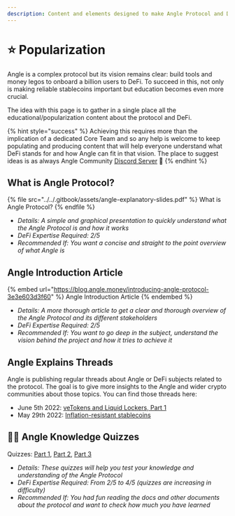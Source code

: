 ```yaml
---
description: Content and elements designed to make Angle Protocol and DeFi more accessible to everyone
---
```


# ⭐ Popularization

Angle is a complex protocol but its vision remains clear: build tools and money legos to onboard a billion users to DeFi. To succeed in this, not only is making reliable stablecoins important but education becomes even more crucial.

The idea with this page is to gather in a single place all the educational/popularization content about the protocol and DeFi.

{% hint style="success" %}
Achieving this requires more than the implication of a dedicated Core Team and so any help is welcome to keep populating and producing content that will help everyone understand what DeFi stands for and how Angle can fit in that vision. The place to suggest ideas is as always Angle Community [Discord Server](https://discord.gg/67WSSZqBG6) 📐
{% endhint %}

## What is Angle Protocol?

{% file src="../../.gitbook/assets/angle-explanatory-slides.pdf" %}
What is Angle Protocol?
{% endfile %}

- _Details: A simple and graphical presentation to quickly understand what the Angle Protocol is and how it works_
- _DeFi Expertise Required: 2/5_
- _Recommended If: You want a concise and straight to the point overview of what Angle is_

## Angle Introduction Article

{% embed url="https://blog.angle.money/introducing-angle-protocol-3e3e603d3f60" %}
Angle Introduction Article
{% endembed %}

- _Details: A more thorough article to get a clear and thorough overview of the Angle Protocol and its different stakeholders_
- _DeFi Expertise Required: 2/5_
- _Recommended If: You want to go deep in the subject, understand the vision behind the project and how it tries to achieve it_

## Angle Explains Threads

Angle is publishing regular threads about Angle or DeFi subjects related to the protocol. The goal is to give more insights to the Angle and wider crypto communities about those topics. You can find those threads here: 

- June 5th 2022: [veTokens and Liquid Lockers, Part 1](https://twitter.com/AngleProtocol/status/1533416014033059841)
- May 29th 2022: [Inflation-resistant stablecoins](https://twitter.com/AngleProtocol/status/1530864272456163329)

## 🧑‍🏫 Angle Knowledge Quizzes

Quizzes: [Part 1](https://docs.google.com/forms/d/e/1FAIpQLSddUD8rNRBNvPHJN15DvPT9Lbglu5-M_iGQU_PGD4wchvHnLg/viewform?usp=sf_link), [Part 2](https://docs.google.com/forms/d/e/1FAIpQLScK7dZtSHQUg3zEoLFP27-2M92Bpl6AUOiOi-WEc62gkvaPcw/viewform?usp=sf_link), [Part 3](https://docs.google.com/forms/d/e/1FAIpQLSe7z5ZFgsokkFLIl4zhcjhY5LrnJ_gfbzAytWHKnFguQY7HFw/viewform?usp=sf_link)

- _Details: These quizzes will help you test your knowledge and understanding of the Angle Protocol_
- _DeFi Expertise Required: From 2/5 to 4/5 (quizzes are increasing in difficulty)_
- _Recommended If: You had fun reading the docs and other documents about the protocol and want to check how much you have learned_
